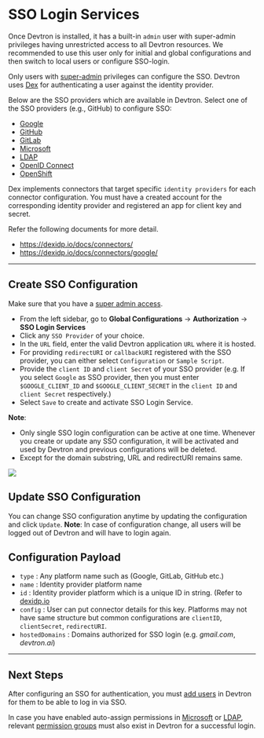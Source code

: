 # SSO Login Services

Once Devtron is installed, it has a built-in `admin` user with super-admin privileges having unrestricted access to all Devtron resources. We recommended to use this user only for initial and global configurations and then switch to local users or configure SSO-login.

Only users with [super-admin](../user-permissions.md#role-based-access-levels) privileges can configure the SSO. Devtron uses [Dex](https://dexidp.io/docs/connectors/google/) for authenticating a user against the identity provider.

Below are the SSO providers which are available in Devtron. Select one of the SSO providers (e.g., GitHub) to configure SSO:

* [Google](./google.md)
* [GitHub](./github.md)
* [GitLab](./gitlab.md)
* [Microsoft](./microsoft.md)
* [LDAP](./ldap.md)
* [OpenID Connect](./oidc.md)
* [OpenShift](./openshift.md)

Dex implements connectors that target specific `identity providers` for each connector configuration. You must have a created account for the corresponding identity provider and registered an app for client key and secret.

Refer the following documents for more detail.
* https://dexidp.io/docs/connectors/
* https://dexidp.io/docs/connectors/google/

---

## Create SSO Configuration

Make sure that you have a [super admin access](../user-permissions.md#assign-super-admin-permission).

* From the left sidebar, go to **Global Configurations** → **Authorization** → **SSO Login Services**
* Click any `SSO Provider` of your choice.
* In the `URL` field, enter the valid Devtron application `URL` where it is hosted.
* For providing `redirectURI` or `callbackURI` registered with the SSO provider, you can either select `Configuration` or `Sample Script`.
* Provide the `client ID` and `client Secret` of your SSO provider (e.g. If you select `Google` as SSO provider, then you must enter `$GOOGLE_CLIENT_ID` and `$GOOGLE_CLIENT_SECRET` in the `client ID` and `client Secret` respectively.)
* Select `Save` to create and activate SSO Login Service.


**Note**: 
* Only single SSO login configuration can be active at one time. Whenever you create or update any SSO configuration, it will be activated and used by Devtron and previous configurations will be deleted.
* Except for the domain substring, URL and redirectURI remains same.

![](https://devtron-public-asset.s3.us-east-2.amazonaws.com/images/global-configurations/sso-login-service/sso-login-db.jpg)


## Update SSO Configuration

You can change SSO configuration anytime by updating the configuration and click `Update`.
**Note**: In case of configuration change, all users will be logged out of Devtron and will have to login again.


## Configuration Payload

* `type` : Any platform name such as (Google, GitLab, GitHub etc.) 
* `name` : Identity provider platform name 
* `id` : Identity provider platform which is a unique ID in string. (Refer to [dexidp.io](https://dexidp.io/)
* `config` : User can put connector details for this key. Platforms may not have same structure but common configurations are `clientID`, `clientSecret`, `redirectURI`.
* `hostedDomains` : Domains authorized for SSO login (e.g. *gmail.com*, *devtron.ai*)

---

## Next Steps

After configuring an SSO for authentication, you must [add users](../user-permissions.md#add-user) in Devtron for them to be able to log in via SSO. 

In case you have enabled auto-assign permissions in [Microsoft](./microsoft.md) or [LDAP](./ldap.md), relevant [permission groups](../permission-groups.md#add-group) must also exist in Devtron for a successful login.
